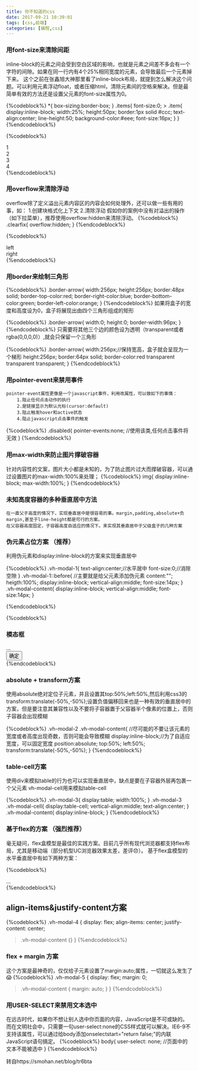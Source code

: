 ```yaml
---
title: 你不知道的css
date: 2017-09-21 10:39:01
tags: [css,前端]
categories: [编程,css]
---
```




### 用font-size来清除间距

inline-block的元素之间会受到空白区域的影响，也就是元素之间差不多会有一个字符的间隙。如果在同一行内有4个25%相同宽度的元素，会导致最后一个元素掉下来。 这个之前在张鑫旭大神那里看了inline-block布局，就提到怎么解决这个问题。可以利用元素浮动float，或者压缩html，清除元素间的空格来解决。但是最简单有效的方法还是设置父元素的font-size属性为0。


{%codeblock%}
*{
    box-sizing:border-box;
}
.items{
    font-size:0;
    > .item{
        display:inline-block;
        width:25%;
        height:50px;
        border:1px solid #ccc;
        text-align:center;
        line-height:50;
        background-color:#eee;
        font-size:16px;
    }
}
{%endcodeblock%}

{%codeblock%}
<div class="items">
    <div class="item">1</div>
    <div class="item">2</div>
    <div class="item">3</div>
    <div class="item">4</div>
</div>
{%endcodeblock%}


### 用overflow来清除浮动

overflow除了定义溢出元素内容区的内容会如何处理外，还可以做一些有用的事，如：
    1.创建块格式化上下文
    2.清除浮动
假如你的案例中没有对溢出的操作（如下拉菜单），推荐使用overflow:hidden来清除浮动。
{%codeblock%}
.clearfix{
    overflow:hidden;
}
{%endcodeblock%}

{%codeblock%}
<div class="clearfix">
    <div class="left">left</div>
    <div class="right">right</div>
</div>
{%endcodeblock%}


### 用border来绘制三角形

{%codeblock%}
.border-arrow{
    width:256px;
    height:256px;
    border:48px solid;
    border-top-color:red;
    border-right-color:blue;
    border-bottom-color:green;
    border-left-color:orange;
}
{%endcodeblock%}
如果将盒子的宽度和高度设为0，盒子将展现出由四个三角形组成的矩形

{%codeblock%}
.border-arrow{
    width:0;
    height:0;
    border-width:96px;
}
{%endcodeblock%}
只需要将其他三个边的颜色设为透明（transparent或者rgba(0,0,0,0)）,就会只保留一个三角形

{%codeblock%}
.border-arrow{
    width:256px;//保持宽高，盒子就会呈现为一个梯形
    height:256px;
    border:64px solid;
    border-color:red transparent transparent transparent;
}
{%endcodeblock%}


### 用pointer-event来禁用事件
    pointer-event属性更像是一个javascript事件，利用改属性，可以做如下的事情：
        1.阻止任何点击动作的执行
        2.是链接显示为默认光标(cursor:default)
        3.阻止触发hover和active状态
        4.阻止javascript点击事件的触发
{%codeblock%}
.disabled{
    pointer-events:none;  //使用该类,任何点击事件将无效
}
{%endcodeblock%}

### 用max-width来防止图片撑破容器
针对内容性的文案，图片大小都是未知的，为了防止图片过大而撑破容器，可以通过设置图片的max-width:100%来处理；
{%codeblock%}
img{
    display:inline-block;
    max-width:100%;
}
{%endcodeblock%}


### 未知高度容器的多种垂直居中方法
    在一直父子高度的情况下，实现垂直居中是很容易的事。margin,padding,absolute+负margin,甚至于line-height都是可行的方案。
    在父容器高度固定，子容器高度自适应的情况下。来实现其垂直居中于父级盒子的几种方案

### 伪元素占位方案 （推荐）
利用伪元素和display:inline-block的方案来实现垂直居中

{%codeblock%}
    .vh-modal-1{
        text-align:center;//水平居中
        font-size:0;//消除空隙
    }
    .vh-modal-1::before{  //主要就是给父元素添加伪元素
        content:"";
        heigth:100%;
        display:inline-block;
        vertical-align:middle;
        font-size:14px;
    }
    .vh-modal-content{
        display:inline-block;
        vertical-align:middle;
        font-size:14px;
    }
   
{%endcodeblock%}

{%codeblock%}
<div class="vh-modal vh-modal-1">
  <div class="vh-modal-content">
    <h3 class="vh-modal-title">模态框</h3>
    <div class="vh-modal-body">...</div>
    <div class="vh-modal-foot">
      <button class="btn btn-primary">确定</button>
    </div>
  </div>
</div>
{%endcodeblock%}

### absolute + transform方案
使用absolute绝对定位子元素，并且设置其top:50%;left:50%,然后利用css3的transform:translate(-50%,-50%);设置负值偏移回来也是一种有效的垂直居中的方案，但是要注意其兼容性以及不要将子容器置于父容器半个像素的位置上，否则子容器会出现模糊

{%codeblock%}
.vh-modal-2 .vh-modal-content{
    //尽可能的不要让该元素的宽度或者高度出现奇数，否则可能会导致模糊
    display:inline-block;//为了自适应宽度，可以固定宽度
    position:absolute;
    top:50%;
    left:50%;
    transform:translate(-50%,-50%);
}
{%endcodeblock%}


### table-cell方案
使用div来模拟table的行为也可以实现垂直居中，缺点是要在子容器外层再包裹一个父元素 vh-modal-cell用来模拟table-cell

{%codeblock%}
.vh-modal-3{
    display:table;
    width:100%;
}
.vh-modal-3 .vh-modal-cell{
    display:table-cell;
    vertical-align:middle;
    text-align:center;
}
.vh-modal-content{
    display:inline-block;
}
{%endcodeblock%}

### 基于flex的方案  （强烈推荐）
毫无疑问，flex盒模型是最佳的实践方案。目前几乎所有现代浏览器都支持flex布局，尤其是移动端（部分机型UC浏览器效果太差，差评😞）。
基于flex盒模型的水平垂直居中有如下两种方案：

{%codeblock%}
<div class="vh-modal vh-modal-4(5)">
  <div class="vh-modal-content">
    ...
  </div>
</div>
{%endcodeblock%}

## align-items&justify-content方案
{%codeblock%}
.vh-modal-4 {
  display: flex;
  align-items: center;
  justify-content: center;
  >.vh-modal-content {}
}
{%endcodeblock%}

### flex + margin 方案
这个方案是最神奇的，仅仅给子元素设置了margin:auto;属性，一切就这么发生了😱
{%codeblock%}
.vh-modal-5 {
  display: flex;
  margin: 0;
  >.vh-modal-content {
    margin: auto;
  }
}
{%endcodeblock%}

### 用USER-SELECT来禁用文本选中

在远古时代，如果你不想让别人选中你页面的内容，JavaScript是不可或缺的。而在文明社会中，只需要一句user-select:none的CSS样式就可以解决。IE6-9不支持该属性，可以通过给body添加onselectstart="return false;"的内联JavaScript语句搞定。
{%codeblock%}
body{
  user-select: none; //页面中的文本不能被选中
}
{%endcodeblock%}



转自https://smohan.net/blog/tr6bta